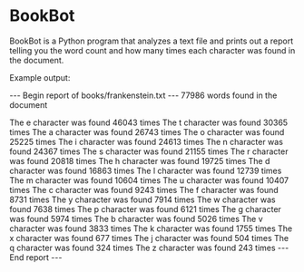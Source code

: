 # BookBot

BookBot is a Python program that analyzes a text file and prints out a report telling you the word count and how many times each character was found in the document.

Example output:

--- Begin report of books/frankenstein.txt ---
77986 words found in the document

The e character was found 46043 times
The t character was found 30365 times
The a character was found 26743 times
The o character was found 25225 times
The i character was found 24613 times
The n character was found 24367 times
The s character was found 21155 times
The r character was found 20818 times
The h character was found 19725 times
The d character was found 16863 times
The l character was found 12739 times
The m character was found 10604 times
The u character was found 10407 times
The c character was found 9243 times
The f character was found 8731 times
The y character was found 7914 times
The w character was found 7638 times
The p character was found 6121 times
The g character was found 5974 times
The b character was found 5026 times
The v character was found 3833 times
The k character was found 1755 times
The x character was found 677 times
The j character was found 504 times
The q character was found 324 times
The z character was found 243 times
--- End report ---
